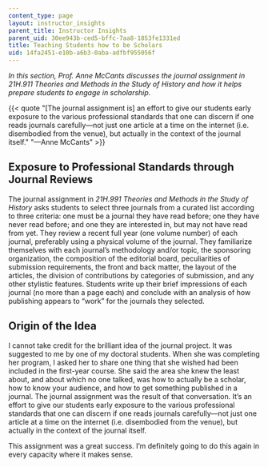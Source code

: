 ```yaml
---
content_type: page
layout: instructor_insights
parent_title: Instructor Insights
parent_uid: 30ee943b-ced5-bffc-7aa8-1853fe1331ed
title: Teaching Students how to be Scholars
uid: 14fa2451-e10b-a6b3-0aba-adfbf955056f
---
```


_In this section, Prof. Anne McCants discusses the journal assignment in 21H.911 Theories and Methods in the Study of History and how it helps prepare students to engage in scholarship._

{{< quote "[The journal assignment is] an effort to give our students early exposure to the various professional standards that one can discern if one reads journals carefully—not just one article at a time on the internet (i.e. disembodied from the venue), but actually in the context of the journal itself." "—Anne McCants" >}}

Exposure to Professional Standards through Journal Reviews
----------------------------------------------------------

The journal assignment in _21H.991_ _Theories and Methods in the Study of History_ asks students to select three journals from a curated list according to three criteria: one must be a journal they have read before; one they have never read before; and one they are interested in, but may not have read from yet. They review a recent full year (one volume number) of each journal, preferably using a physical volume of the journal. They familiarize themselves with each journal’s methodology and/or topic, the sponsoring organization, the composition of the editorial board, peculiarities of submission requirements, the front and back matter, the layout of the articles, the division of contributions by categories of submission, and any other stylistic features. Students write up their brief impressions of each journal (no more than a page each) and conclude with an analysis of how publishing appears to “work” for the journals they selected.

Origin of the Idea
------------------

I cannot take credit for the brilliant idea of the journal project. It was suggested to me by one of my doctoral students. When she was completing her program, I asked her to share one thing that she wished had been included in the first-year course. She said the area she knew the least about, and about which no one talked, was how to actually be a scholar, how to know your audience, and how to get something published in a journal. The journal assignment was the result of that conversation. It’s an effort to give our students early exposure to the various professional standards that one can discern if one reads journals carefully—not just one article at a time on the internet (i.e. disembodied from the venue), but actually in the context of the journal itself.

This assignment was a great success. I’m definitely going to do this again in every capacity where it makes sense.